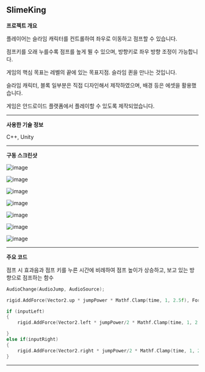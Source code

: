 ## SlimeKing

**프로젝트 개요**

플레이어는 슬라임 캐릭터를 컨트롤하여 좌우로 이동하고 점프할 수 있습니다. 

점프키를 오래 누를수록 점프를 높게 뛸 수 있으며, 방향키로 좌우 방향 조정이 가능합니다.

게임의 핵심 목표는 레벨의 끝에 있는 목표지점. 슬라임 퀸을 만나는 것입니다.

슬라임 캐릭터, 블록 일부분은 직접 디자인해서 제작하였으며, 배경 등은 에셋을 활용했습니다.

게임은 안드로이드 플랫폼에서 플레이할 수 있도록 제작되었습니다.

--------------------------------------------------------

**사용한 기술 정보**

C++, Unity

--------------------------------------------------------

**구동 스크린샷**

![image](https://github.com/GH1014/SlimeKing/assets/95550744/1c26fe52-3807-45bf-a1f0-cf398cab8dcb)

![image](https://github.com/GH1014/SlimeKing/assets/95550744/cac27f04-e4cf-418d-a0f2-dcb271afaec6)

![image](https://github.com/GH1014/SlimeKing/assets/95550744/e436f978-7842-4c75-b47d-7ea974b122b7)

![image](https://github.com/GH1014/SlimeKing/assets/95550744/2e48f703-7739-481c-b108-0403e5f82a5f)

![image](https://github.com/GH1014/SlimeKing/assets/95550744/968f6b51-6539-48ee-b861-4df5c63c1d8d)

![image](https://github.com/GH1014/SlimeKing/assets/95550744/f5f2190f-f7f4-4659-afdd-f73341d1fa61)

![image](https://github.com/GH1014/SlimeKing/assets/95550744/cac27f04-e4cf-418d-a0f2-dcb271afaec6)



--------------------------------------------------------

**주요 코드**

점프 시 효과음과 점프 키를 누른 시간에 비례하여 점프 높이가 상승하고, 보고 있는 방향으로 점프하는 함수

```c++
AudioChange(AudioJump, AudioSource);

rigid.AddForce(Vector2.up * jumpPower * Mathf.Clamp(time, 1, 2.5f), ForceMode2D.Impulse);

if (inputLeft)
{
    rigid.AddForce(Vector2.left * jumpPower/2 * Mathf.Clamp(time, 1, 2.5f), ForceMode2D.Impulse);

}
else if(inputRight)
{
    rigid.AddForce(Vector2.right * jumpPower/2 * Mathf.Clamp(time, 1, 2.5f), ForceMode2D.Impulse);
}
```

--------------------------------------------------------



 
